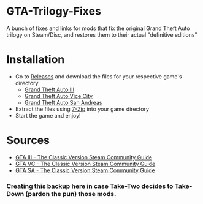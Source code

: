 # GTA-Trilogy-Fixes
A bunch of fixes and links for mods that fix the original Grand Theft Auto trilogy on Steam/Disc, and restores them to their actual "definitive editions"

# Installation
* Go to [Releases](https://github.com/netizener/GTA-Trilogy-Fixes/releases) and download the files for your respective game's directory
   * [Grand Theft Auto III](https://github.com/netizener/GTA-Trilogy-Fixes/releases/download/GTA-III/GTA.III.-.The.Classic.Version.7z) 
   * [Grand Theft Auto Vice City](https://github.com/netizener/GTA-Trilogy-Fixes/releases/download/GTA-VC/GTA.VC.-.The.Classic.Version.7z)
   * [Grand Theft Auto San Andreas](https://github.com/netizener/GTA-Trilogy-Fixes/releases/download/GTA-SA/GTA.SA.-.The.Classic.Version.7z)
* Extract the files using [7-Zip]() into your game directory
* Start the game and enjoy!

# Sources
* [GTA III - The Classic Version Steam Community Guide](https://steamcommunity.com/sharedfiles/filedetails/?id=1962760372)
* [GTA VC - The Classic Version Steam Community Guide](https://steamcommunity.com/sharedfiles/filedetails/?id=1959669205)
* [GTA SA - The Classic Version Steam Community Guide](https://steamcommunity.com/sharedfiles/filedetails/?id=1956640711)

### Creating this backup here in case Take-Two decides to Take-Down (pardon the pun) those mods.
